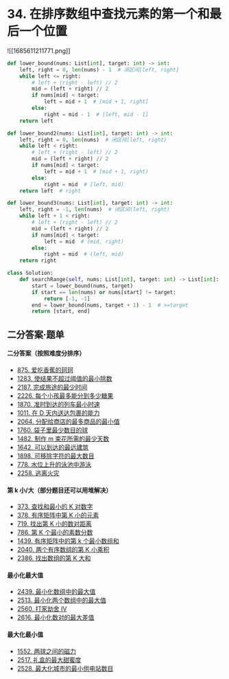 # 34. 在排序数组中查找元素的第一个和最后一个位置
![[1685611211771.png]]

```python
def lower_bound(nums: List[int], target: int) -> int:
    left, right = 0, len(nums) - 1  # 闭区间[left, right]
    while left <= right:
        # left + (right - left) // 2
        mid = (left + right) // 2
        if nums[mid] < target:
            left = mid + 1  # [mid + 1, right]
        else:
            right = mid - 1  # [left, mid - 1]
    return left

def lower_bound2(nums: List[int], target: int) -> int:
    left, right = 0, len(nums)  # 闭区间[left, right)
    while left < right:
        # left + (right - left) // 2
        mid = (left + right) // 2
        if nums[mid] < target:
            left = mid + 1  # [mid + 1, right)
        else:
            right = mid  # [left, mid)
    return left  # right

def lower_bound3(nums: List[int], target: int) -> int:
    left, right = -1, len(nums)  # 闭区间(left, right)
    while left + 1 < right:
        # left + (right - left) // 2
        mid = (left + right) // 2
        if nums[mid] < target:
            left = mid  # (mid, right)
        else:
            right = mid  # (left, mid)
    return right

class Solution:
    def searchRange(self, nums: List[int], target: int) -> List[int]:
        start = lower_bound(nums, target)
        if start == len(nums) or nums[start] != target:
            return [-1, -1]
        end = lower_bound(nums, target + 1) - 1  # >=target
        return [start, end]
```

## 二分答案·题单

#### 二分答案（按照难度分排序）

-   [875. 爱吃香蕉的珂珂](https://leetcode.cn/problems/koko-eating-bananas/)
-   [1283. 使结果不超过阈值的最小除数](https://leetcode.cn/problems/find-the-smallest-divisor-given-a-threshold/)
-   [2187. 完成旅途的最少时间](https://leetcode.cn/problems/minimum-time-to-complete-trips/)
-   [2226. 每个小孩最多能分到多少糖果](https://leetcode.cn/problems/maximum-candies-allocated-to-k-children/)
-   [1870. 准时到达的列车最小时速](https://leetcode.cn/problems/minimum-speed-to-arrive-on-time/)
-   [1011. 在 D 天内送达包裹的能力](https://leetcode.cn/problems/capacity-to-ship-packages-within-d-days/)
-   [2064. 分配给商店的最多商品的最小值](https://leetcode.cn/problems/minimized-maximum-of-products-distributed-to-any-store/)
-   [1760. 袋子里最少数目的球](https://leetcode.cn/problems/minimum-limit-of-balls-in-a-bag/)
-   [1482. 制作 m 束花所需的最少天数](https://leetcode.cn/problems/minimum-number-of-days-to-make-m-bouquets/)
-   [1642. 可以到达的最远建筑](https://leetcode.cn/problems/furthest-building-you-can-reach/)
-   [1898. 可移除字符的最大数目](https://leetcode.cn/problems/maximum-number-of-removable-characters/)
-   [778. 水位上升的泳池中游泳](https://leetcode.cn/problems/swim-in-rising-water/)
-   [2258. 逃离火灾](https://leetcode.cn/problems/escape-the-spreading-fire/)

#### 第 k 小/大（部分题目还可以用堆解决）

-   [373. 查找和最小的 K 对数字](https://leetcode.cn/problems/find-k-pairs-with-smallest-sums/)
-   [378. 有序矩阵中第 K 小的元素](https://leetcode.cn/problems/kth-smallest-element-in-a-sorted-matrix/)
-   [719. 找出第 K 小的数对距离](https://leetcode.cn/problems/find-k-th-smallest-pair-distance/)
-   [786. 第 K 个最小的素数分数](https://leetcode.cn/problems/k-th-smallest-prime-fraction/)
-   [1439. 有序矩阵中的第 k 个最小数组和](https://leetcode.cn/problems/find-the-kth-smallest-sum-of-a-matrix-with-sorted-rows/)
-   [2040. 两个有序数组的第 K 小乘积](https://leetcode.cn/problems/kth-smallest-product-of-two-sorted-arrays/)
-   [2386. 找出数组的第 K 大和](https://leetcode.cn/problems/find-the-k-sum-of-an-array/)

#### 最小化最大值

-   [2439. 最小化数组中的最大值](https://leetcode.cn/problems/minimize-maximum-of-array/)
-   [2513. 最小化两个数组中的最大值](https://leetcode.cn/problems/minimize-the-maximum-of-two-arrays/)
-   [2560. 打家劫舍 IV](https://leetcode.cn/problems/house-robber-iv/)
-   [2616. 最小化数对的最大差值](https://leetcode.cn/problems/minimize-the-maximum-difference-of-pairs/)

#### 最大化最小值

-   [1552. 两球之间的磁力](https://leetcode.cn/problems/magnetic-force-between-two-balls/)
-   [2517. 礼盒的最大甜蜜度](https://leetcode.cn/problems/maximum-tastiness-of-candy-basket/)
-   [2528. 最大化城市的最小供电站数目](https://leetcode.cn/problems/maximize-the-minimum-powered-city/)